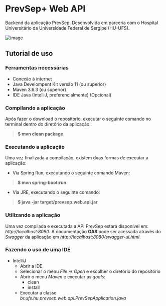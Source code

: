 

# PrevSep+ Web API
Backend da aplicação PrevSep. Desenvolvida em parceria com o Hospital Universitário da Universidade Federal de Sergipe (HU-UFS).

![image](https://user-images.githubusercontent.com/35767060/121809107-e86f3c80-cc31-11eb-80f3-682996d7f3a9.png)

## Tutorial de uso
### Ferramentas necessárias
- Conexão à internet
- Java Develompent Kit versão 11 (ou superior)
- Maven 3.6.3  (ou superior)
- IDE Java (IntelliJ, preferencialmente) (Opcional)
### Compilando a aplicação
Após fazer o download o repositório, executar o seguinte comando no terminal dentro do diretório da aplicação:
>**$  mvn clean package**
### Executando a aplicação
Uma vez finalizada a compilação, existem duas formas de executar a aplicação:
- Via Spring Run, executando o seguinte comando Maven:
>**$  mvn spring-boot:run**
- Via JRE, executando o seguinte comando:
>**$  java -jar target/prevsep.web.api.jar**

### Utilizando a aplicação
Uma vez compilada e executada a API PrevSep estará disponível em:
*http://localhost:8080*. A documentação **OAS** pode ser acessada através do *Swagger* da aplicação em *http://localhost:8080/swagger-ui.html*.
### Fazendo o uso  de uma IDE
- IntelliJ
	- Abrir a IDE
	- Selecionar o menu *File -> Open* e escolher o diretório do repositório
	- Abrir o menu *Maven* e executar as *goals*:
		- clean
		- install
	- Executar a classe *br.ufs.hu.prevsep.web.api.PrevSepApplication.java*
